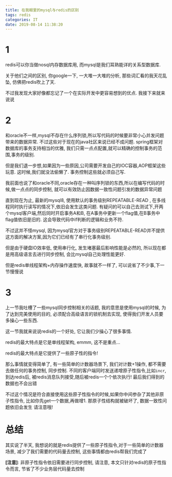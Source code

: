 ```yaml
---
title: 在我眼里的mysql与redis的区别
tags: redis
categories: IT
date: 2019-08-14 11:38:20
---
```


# 1

redis可以你当做nosql内存数据库用, 而mysql是我们耳熟能详的关系型数据库.

关于他们之间的区别, 你google一下, 一大堆一大堆的分析, 那些词汇看的我天花乱坠, 仿佛把redis吹上了天.

不过我发现大家好像都忘记了一个在实际开发中更容易想到的优点. 我接下来就来说说

# 2

和oracle不一样,mysql不存在什么序列锁,所以写代码的时候要非常小心并发问题带来的数据异常. 不过这些对于现在的java社区来说已经不成问题. spring框架对数据库的事务支持相当的优雅, 我们只需一点点配置,就可以精确的控制事务的范围,事务的级别.

但是我们退一步想,如果因为一些原因,公司需要开发自己的IOC容器,AOP框架这些玩意. 这时候,我们就没法偷懒了. 事务控制这些就必须自己写.

我前面也说了和oracle不同,oracle存在一种叫序列锁的东西,所以在编写代码的时候,做一点点的同步控制, 就可以有效防止因数据一致性问题引发的数据异常问题

直到现在为止, 最新的mysql8, 使用默认的事务级别REPEATABLE-READ , 在多线程同时执行读写的情况下,依旧会发生这类问题. 有疑问的可以自己去测试下,开两个mysql客户端,然后同时开启事务A和B, 在A事务中更新一个flag值,在B事务中flag值依旧是旧的. 这会导致代码中if判断的逻辑和业务不符.

不过这并不怪mysql, 因为mysql官方对于事务级别REPEATABLE-READ并不提供这方面的解决方案,因为它们已经有了串行化事务级别.

但是由于硬盘IO效率低, 使用串行化, 发生堵塞最后影响性能是必然的, 所以现在都是用高级语言去进行同步控制, 会比mysql自己处理性能更好.

但是redis单线程架构+内存操作速度快, 故事就不一样了, 可以说省了不少事,下一节慢慢说

# 3

上一节我吐槽了一些mysql同步控制相关的话题, 我的意思是使用mysql的时候, 为了达到完美使用的目的, 必须配合高级语言的锁机制去实现, 使得我们开发人员要多操心一些东西.

这一节我就来说说redis的一个好处, 它让我们少操心了很多事情.

redis的最大特点是它是单线程架构, emmm, 这不是重点...  

redis的最大特点是它提供了一些原子性的指令!  

那么事情就变得简单了, 有一些简单的计数器场景下, 我们对计数+1操作, 都不需要去做任何的事务控制, 同步控制.  不同的客户端同时发送递增原子性指令,比如`incr`, 到达redis后, 被redis消息队列接受,随后被redis一个个依次执行! 最后我们得到的数据也不会出错

不过这个情况是符合直接使用这些原子性指令的时候,如果你中间参杂了其他非原子性指令, 比如你先get一个数据,再做增1. 那原子性结构就被破坏了, 数据一致性问题依旧会发生 请注意哦!

# 总结

其实说了半天, 我想说的就是redis提供了一些原子性指令,对于一些简单的计数器场景, 减少了我们需要的代码量去控制, 这些事情都由redis帮我们完成了

**[注意]**: 非原子性指令依旧需要进行同步控制, 请注意, 本文只针对redis的原子性指令而言, 节省了不少业务层代码量去控制

